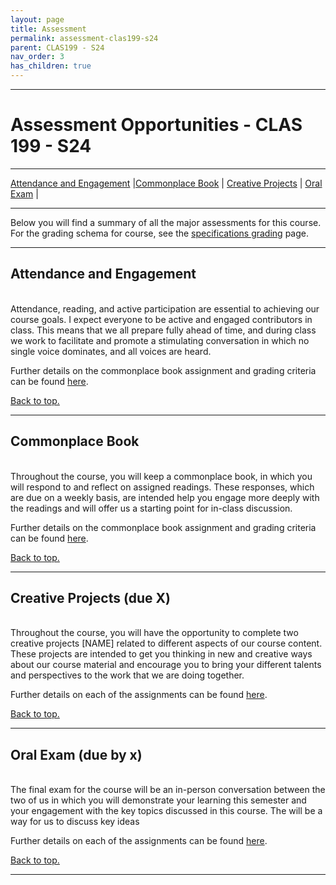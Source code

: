 ```yaml
---
layout: page
title: Assessment
permalink: assessment-clas199-s24
parent: CLAS199 - S24
nav_order: 3
has_children: true
---
```

***

# Assessment Opportunities - CLAS 199 - S24

***

[Attendance and Engagement](#attendance-and-engagement) \|[Commonplace Book](#commonplace-book) \| [Creative Projects](#creative-projects) \| [Oral Exam](#oral-exam) \|

***

Below you will find a summary of all the major assessments for this course. For the grading schema for course, see the [specifications grading](https://dominicmachado.github.io/specification-grading-clas199-f22) page.

***

## Attendance and Engagement
&nbsp;  
Attendance, reading, and active participation are essential to achieving our course goals. I expect everyone to be active and engaged contributors in class. This means that we all prepare fully ahead of time, and during class we work to facilitate and promote a stimulating conversation in which no single voice dominates, and all voices are heard.

Further details on the commonplace book assignment and grading criteria can be found [here]().

[Back to top.](#top)

***

## Commonplace Book
&nbsp;  
Throughout the course, you will keep a commonplace book, in which you will respond to and reflect on assigned readings. These responses, which are due on a weekly basis, are intended help you engage more deeply with the readings and will offer us a starting point for in-class discussion.

Further details on the commonplace book assignment and grading criteria can be found [here]().

[Back to top.](#top)

***

## Creative Projects (due X)
&nbsp;  
Throughout the course, you will have the opportunity to complete two creative projects [NAME] related to different aspects of our course content. These projects are intended to get you thinking in new and creative ways about our course material and encourage you to bring your different talents and perspectives to the work that we are doing together.

Further details on each of the assignments can be found [here]().

[Back to top.](#top)

***

## Oral Exam (due by x)
&nbsp;  
The final exam for the course will be an in-person conversation between the two of us in which you will demonstrate your learning this semester and your engagement with the key topics discussed in this course. The  will be a way for us to discuss key ideas

Further details on each of the assignments can be found [here]().

[Back to top.](#top)

***
